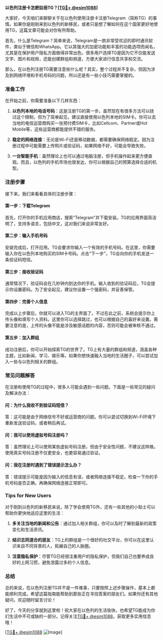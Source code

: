 **以色列注册卡怎麽註冊TG？[[TG💪+ @esim1088](https://t.me/s/esim1088)]**

大家好，今天咱们来聊聊关于在以色列使用注册卡注册Telegram（简称TG）的事情。如果你是刚刚来到以色列的新移民，或者只是想了解如何在这个国家更好地使用TG，这篇文章可能会对你有所帮助。

首先，什么是Telegram？简单来说，Telegram是一款非常受欢迎的即时通讯软件，类似于微信和WhatsApp。它以其强大的加密功能和丰富的功能选项而闻名，尤其是在保护用户隐私方面做得非常出色。很多用户选择TG是因为它不仅能发送文字、图片和视频，还能创建群组和频道，方便大家进行信息共享和交流。

那么，在以色列注册TG需要注意些什么呢？其实，整个过程并不复杂，但因为涉及到网络环境和手机号码的问题，所以还是有一些小技巧需要掌握的。

### **准备工作**
在开始之前，你需要准备以下几样东西：
1. **以色列本地的电话号码**：这是注册TG的第一步。虽然现在有很多方法可以绕过这个限制，但为了简单起见，建议直接使用以色列本地的SIM卡。你可以去当地的电信运营商购买一张预付费SIM卡，比如Cellcom、Partner或Hot Mobile等，这些运营商都能提供不错的服务。
   
2. **稳定的网络连接**：无论是Wi-Fi还是移动数据，都需要确保网络稳定。因为注册过程中可能需要上传照片或验证码，如果网络不好，可能会导致失败。

3. **一台智能手机**：虽然理论上也可以通过电脑注册，但手机操作起来更方便直观。而且，以色列的手机市场也很发达，你可以根据自己的预算选择合适的机型。

### **注册步骤**
接下来，我们来看看具体的注册步骤：

#### **第一步：下载Telegram**
首先，打开你的手机应用商店，搜索“Telegram”并下载安装。TG的应用界面简洁明了，支持多语言，包括中文，这对我们来说非常友好。

#### **第二步：输入手机号码**
安装完成后，打开应用。TG会要求你输入一个有效的手机号码。在这里，你需要输入你在以色列本地购买的SIM卡号码。点击“下一步”，TG会向你的手机发送一条验证码短信。

#### **第三步：接收验证码**
通常情况下，验证码会在几秒钟内到达你的手机。输入收到的验证码后，TG会提示你设置密码。为了安全起见，建议你设置一个强密码，并妥善保管。

#### **第四步：完善个人信息**
完成以上步骤后，你就可以进入TG的主界面了。不过在此之前，系统会提示你上传头像和填写个人资料。这里你可以选择跳过，也可以根据自己的喜好来设置。需要注意的是，上传的头像不能是涉及敏感话题的内容，否则可能会被审核不通过。

#### **第五步：加入群组**
成功注册后，你可以开始探索TG的世界了。TG上有大量的群组和频道，涵盖各种主题，比如新闻、学习、娱乐等。如果你想快速融入当地的生活圈子，可以尝试加入一些与以色列相关的群组。

### **常见问题解答**
在注册和使用TG的过程中，很多人可能会遇到一些问题。下面是一些常见的疑问及解决办法：

#### **问：为什么我收不到验证码短信？**
答：这可能是由于网络信号不好或运营商的问题。你可以尝试切换到Wi-Fi环境下重新发送验证码，或者稍后再试。

#### **问：我可以使用虚拟号码注册吗？**
答：虽然理论上可以使用某些虚拟号码注册，但由于安全性问题，不建议这样做。使用真实号码注册不仅更安全，也更容易通过验证。

#### **问：我在注册时遇到了错误提示怎么办？**
答：错误提示可能是因为输入的信息有误，或者网络连接不稳定。检查一下你的手机号码是否正确，再确保网络连接正常即可。

### **Tips for New Users**
对于刚到以色列的新移民来说，除了学会使用TG外，还有一些其他的小贴士可以帮助你更快地适应这里的生活：

1. **多关注当地的新闻和公告**：通过加入相关群组，你可以及时了解到最新的政策变化和生活资讯。
   
2. **结识志同道合的朋友**：TG上的群组是一个很好的社交平台，你可以在这里认识来自不同背景的人，拓展自己的人脉圈。

3. **注意隐私保护**：尽管TG已经很注重用户的隐私保护，但我们自己也要养成良好的上网习惯，避免泄露过多的个人信息。

### **总结**
总的来说，在以色列注册TG并不是一件难事，只要按照上述步骤操作，基本上都能顺利完成。希望这篇指南能帮助到那些正在寻找答案的朋友们。如果你还有其他疑问，欢迎随时留言讨论！

好了，今天的分享就到这里啦！祝大家在以色列的生活愉快，也希望TG能成为你们生活中不可或缺的一部分。记得关注[TG💪+ @esim1088](https://t.me/s/esim1088)，获取更多实用信息哦！

[[TG💪+ @esim1088](https://t.me/s/esim1088) ![Image](https://i.postimg.cc/4NQfJmqS/Snipaste-2025-05-13-00-14-12.png)]